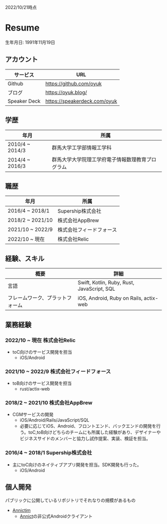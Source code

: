 2022/10/21時点

# Resume
生年月日: 1991年11月19日

## アカウント

|  サービス  |  URL  |
| ---- | ---- |
| Github | https://github.com/oyuk
| ブログ  | https://oyuk.blog/ 
| Speaker Deck | https://speakerdeck.com/oyuk

## 学歴

|  年月  |  所属  |
| ---- | ---- |
|  2010/4 ~ 2014/3  |  群馬大学工学部情報工学科  |
|  2014/4 ~ 2016/3  |  群馬大学大学院理工学府電子情報数理教育プログラム  |

## 職歴


|  年月  |  所属  |
| ---- | ---- |
|  2016/4 ~ 2018/1  |  Supership株式会社 |
|  2018/2 ~ 2021/10 | 株式会社AppBrew |
|  2021/10 ~ 2022/9    | 株式会社フィードフォース |
|  2022/10 ~ 現在 | 株式会社Relic |

## 経験、スキル

|  概要 |  詳細  |
| ---- | ---- |
| 言語 | Swift, Kotlin, Ruby, Rust, JavaScript, SQL |
| フレームワーク、プラットフォーム| iOS, Android, Ruby on Rails, actix-web|

## 業務経験

### 2022/10 ~ 現在 株式会社Relic
- toC向けのサービス開発を担当
  - iOS/Android

### 2021/10 ~ 2022/9 株式会社フィードフォース
- toB向けのサービス開発を担当
  - rust/actix-web

### 2018/2 ~ 2021/10 株式会社AppBrew
- CGMサービスの開発
  - iOS/Android/Rails/JavaScript/SQL
  - 必要に応じてiOS、Android、フロントエンド、バックエンドの開発を行う。toC,toB向けどちらのチームにも所属した経験があり、デザイナーやビジネスサイドのメンバーと協力し試作提案、実装、検証を担当。

### 2016/4 ~ 2018/1 Supership株式会社
- 主にtoC向けのネイティブアプリ開発を担当。SDK開発も行った。
  - iOS/Android

## 個人開発

パブリックに公開しているリポジトリでそれなりの規模があるもの
- [Annictim](https://github.com/oyuk/Annictim)
  - [Annict](https://annict.com/)の非公式Androidクライアント
